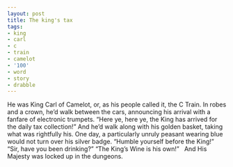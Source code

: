 ```yaml
---
layout: post
title: The king's tax
tags:
- king
- carl
- c
- train
- camelot
- '100'
- word
- story
- drabble
---
```

He was King Carl of Camelot, or, as his people called it, the C Train. In robes and a crown, he’d walk between the cars, announcing his arrival with a fanfare of electronic trumpets.
“Here ye, here ye, the King has arrived for the daily tax collection!” And he’d walk along with his golden basket, taking what was rightfully his.
One day, a particularly unruly peasant wearing blue would not turn over his silver badge.
“Humble yourself before the King!”
“Sir, have you been drinking?”
“The King’s Wine is his own!”
 
And His Majesty was locked up in the dungeons.
